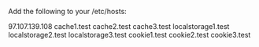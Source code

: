 Add the following to your /etc/hosts:

97.107.139.108   cache1.test cache2.test cache3.test localstorage1.test localstorage2.test localstorage3.test cookie1.test cookie2.test cookie3.test